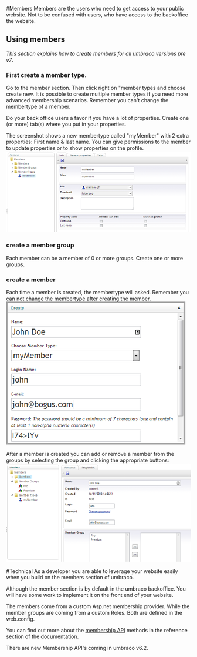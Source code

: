 #Members
Members are the users who need to get access to your public website.  Not to be confused with users, who have access to the backoffice the website.

## Using members
*This section explains how to create members for all umbraco versions pre v7*. 
### First create a member type.
Go to the member section.  Then click right on "member types and choose create new.
It is possible to create multiple member types if you need more advanced membership scenarios.  Remember you can't change the membertype of a member.

Do your back office users a favor if you have a lot of properties. Create one (or more) tab(s) where you put in your properties.  

The screenshot shows a new membertype called "myMember" with 2 extra properties: First name & last name.  You can give permissions to the member to update properties or to show properties on the profile.
![](images/membertype.png)

### create a member group
Each member can be a member of 0 or more groups.  Create one or more groups.

### create a member
Each time a member is created, the membertype will asked.
Remember you can not change the membertype after creating the member.
![](images/newmember.png)

After a member is created you can add or remove a member from the groups by selecting the group and clicking the appropriate buttons:
![](images/memberdetails.png)

#Technical
As a developer you are able to leverage your website easily when you build on the members section of umbraco.  

Although the member section is by default in the umbraco backoffice.  You will have some work to implement it on the front end of your website. 

The members come from a custom Asp.net membership provider.  While the member groups are coming from a custom Roles.  Both are defined in the web.config.

You can find out more about the [membership API](../../../Reference/Management/Members/index.md) methods in the reference section of the documentation.

There are new Membership API's coming in umbraco v6.2.
